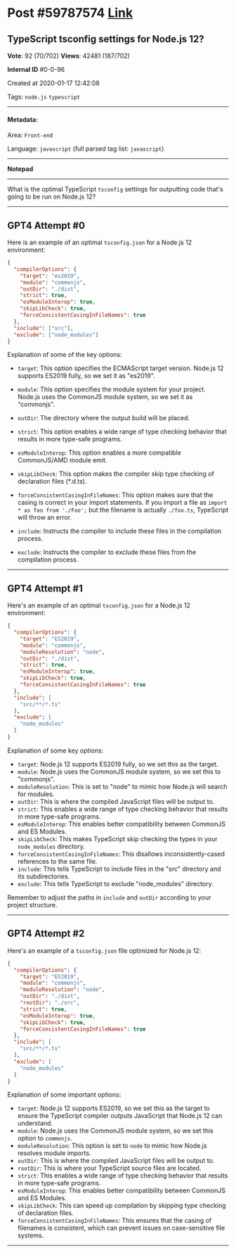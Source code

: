 
# Post \#59787574 [Link](https://stackoverflow.com/questions/59787574/)

## TypeScript tsconfig settings for Node.js 12?

**Vote**: 92 (70/702) **Views**: 42481 (187/702) 

**Internal ID** \#0-0-96

Created at 2020-01-17 12:42:08

Tags: `node.js` `typescript`

----------

#### Metadata:

Area: `Front-end`

Language: `javascript` (full parsed tag list: `javascript`)

----------

**Notepad**


----------

What is the optimal TypeScript `tsconfig` settings for outputting code that's going to be run on Node.js 12?


----------
        
## GPT4 Attempt \#0

Here is an example of an optimal `tsconfig.json` for a Node.js 12 environment:

```json
{
  "compilerOptions": {
    "target": "es2019", 
    "module": "commonjs", 
    "outDir": "./dist", 
    "strict": true, 
    "esModuleInterop": true, 
    "skipLibCheck": true, 
    "forceConsistentCasingInFileNames": true
  },
  "include": ["src"],
  "exclude": ["node_modules"]
}
```

Explanation of some of the key options:

- `target`: This option specifies the ECMAScript target version. Node.js 12 supports ES2019 fully, so we set it as "es2019".

- `module`: This option specifies the module system for your project. Node.js uses the CommonJS module system, so we set it as "commonjs".

- `outDir`: The directory where the output build will be placed.

- `strict`: This option enables a wide range of type checking behavior that results in more type-safe programs.

- `esModuleInterop`: This option enables a more compatible CommonJS/AMD module emit.

- `skipLibCheck`: This option makes the compiler skip type checking of declaration files (*.d.ts).

- `forceConsistentCasingInFileNames`: This option makes sure that the casing is correct in your import statements. If you import a file as `import * as foo from './Foo';` but the filename is actually `./foo.ts`, TypeScript will throw an error.

- `include`: Instructs the compiler to include these files in the compilation process.

- `exclude`: Instructs the compiler to exclude these files from the compilation process.

--------

## GPT4 Attempt \#1

Here's an example of an optimal `tsconfig.json` for a Node.js 12 environment:

```json
{
  "compilerOptions": {
    "target": "ES2019", 
    "module": "commonjs", 
    "moduleResolution": "node", 
    "outDir": "./dist", 
    "strict": true, 
    "esModuleInterop": true, 
    "skipLibCheck": true, 
    "forceConsistentCasingInFileNames": true
  },
  "include": [
    "src/**/*.ts"
  ],
  "exclude": [
    "node_modules"
  ]
}
```

Explanation of some key options:

- `target`: Node.js 12 supports ES2019 fully, so we set this as the target.
- `module`: Node.js uses the CommonJS module system, so we set this to "commonjs".
- `moduleResolution`: This is set to "node" to mimic how Node.js will search for modules.
- `outDir`: This is where the compiled JavaScript files will be output to.
- `strict`: This enables a wide range of type checking behavior that results in more type-safe programs.
- `esModuleInterop`: This enables better compatibility between CommonJS and ES Modules.
- `skipLibCheck`: This makes TypeScript skip checking the types in your `node_modules` directory.
- `forceConsistentCasingInFileNames`: This disallows inconsistently-cased references to the same file.
- `include`: This tells TypeScript to include files in the "src" directory and its subdirectories.
- `exclude`: This tells TypeScript to exclude "node_modules" directory.

Remember to adjust the paths in `include` and `outDir` according to your project structure.

--------

## GPT4 Attempt \#2

Here's an example of a `tsconfig.json` file optimized for Node.js 12:

```json
{
  "compilerOptions": {
    "target": "ES2019", 
    "module": "commonjs", 
    "moduleResolution": "node", 
    "outDir": "./dist", 
    "rootDir": "./src", 
    "strict": true, 
    "esModuleInterop": true, 
    "skipLibCheck": true, 
    "forceConsistentCasingInFileNames": true
  },
  "include": [
    "src/**/*.ts"
  ],
  "exclude": [
    "node_modules"
  ]
}
```

Explanation of some important options:

- `target`: Node.js 12 supports ES2019, so we set this as the target to ensure the TypeScript compiler outputs JavaScript that Node.js 12 can understand.
- `module`: Node.js uses the CommonJS module system, so we set this option to `commonjs`.
- `moduleResolution`: This option is set to `node` to mimic how Node.js resolves module imports.
- `outDir`: This is where the compiled JavaScript files will be output to.
- `rootDir`: This is where your TypeScript source files are located.
- `strict`: This enables a wide range of type checking behavior that results in more type-safe programs.
- `esModuleInterop`: This enables better compatibility between CommonJS and ES Modules.
- `skipLibCheck`: This can speed up compilation by skipping type checking of declaration files.
- `forceConsistentCasingInFileNames`: This ensures that the casing of filenames is consistent, which can prevent issues on case-sensitive file systems.

--------
